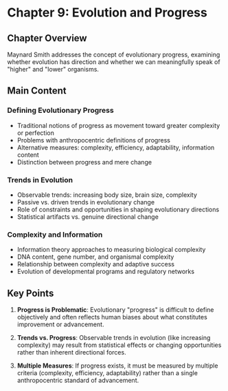 # Chapter 9: Evolution and Progress

## Chapter Overview
Maynard Smith addresses the concept of evolutionary progress, examining whether evolution has direction and whether we can meaningfully speak of "higher" and "lower" organisms.

## Main Content

### Defining Evolutionary Progress
- Traditional notions of progress as movement toward greater complexity or perfection
- Problems with anthropocentric definitions of progress
- Alternative measures: complexity, efficiency, adaptability, information content
- Distinction between progress and mere change

### Trends in Evolution
- Observable trends: increasing body size, brain size, complexity
- Passive vs. driven trends in evolutionary change
- Role of constraints and opportunities in shaping evolutionary directions
- Statistical artifacts vs. genuine directional change

### Complexity and Information
- Information theory approaches to measuring biological complexity
- DNA content, gene number, and organismal complexity
- Relationship between complexity and adaptive success
- Evolution of developmental programs and regulatory networks

## Key Points

1. **Progress is Problematic**: Evolutionary "progress" is difficult to define objectively and often reflects human biases about what constitutes improvement or advancement.

2. **Trends vs. Progress**: Observable trends in evolution (like increasing complexity) may result from statistical effects or changing opportunities rather than inherent directional forces.

3. **Multiple Measures**: If progress exists, it must be measured by multiple criteria (complexity, efficiency, adaptability) rather than a single anthropocentric standard of advancement.